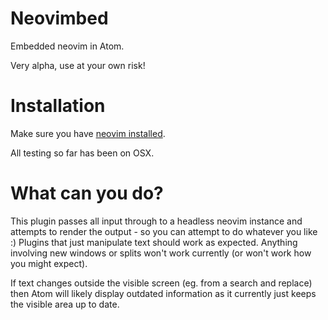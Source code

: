 # Neovimbed

Embedded neovim in Atom.

Very alpha, use at your own risk!

# Installation

Make sure you have [neovim installed](https://github.com/neovim/neovim/wiki/Installing-Neovim).

All testing so far has been on OSX.

# What can you do?

This plugin passes all input through to a headless neovim instance and attempts to render the output - so
you can attempt to do whatever you like :) Plugins that just manipulate text should work as expected. Anything
involving new windows or splits won't work currently (or won't work how you might expect).

If text changes outside the visible screen (eg. from a search and replace) then Atom will likely display
outdated information as it currently just keeps the visible area up to date.
